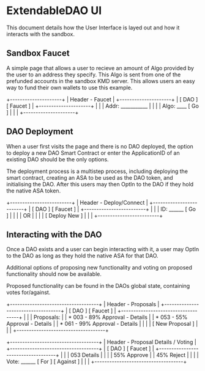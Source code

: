 # ExtendableDAO UI

This document details how the User Interface is layed out and how it interacts with the sandbox.

## Sandbox Faucet

A simple page that allows a user to recieve an amount of Algo provided by the user to an address they specify. This Algo is sent from one of the prefunded accounts in the sandbox KMD server. This allows users an easy way to fund their own wallets to use this example.

+---------------------+
| Header - Faucet     |
+---------------------+
| [ DAO ]  [ Faucet ] |
+---------------------+
|                     |
|  Addr: ___________  |
|                     |
|  Algo: ____ [ Go ]  |
|                     |
+---------------------+


## DAO Deployment

When a user first visits the page and there is no DAO deployed, the option to deploy a new DAO Smart Contract or enter the ApplicationID of an existing DAO should be the only options.

The deployment process is a multistep process, including deploying the smart contract, creating an ASA to be used as the DAO token, and initialising the DAO. After this users may then OptIn to the DAO if they hold the native ASA token.

+-------------------------+
| Header - Deploy/Connect |
+-------------------------+
| [ DAO ]  [ Faucet ]     |
+-------------------------+
|                         |
|  ID: ______ [ Go ]      |
|                         |
|       OR                |
|                         |
|  [ Deploy New ]         |
|                         |
+-------------------------+


## Interacting with the DAO

Once a DAO exists and a user can begin interacting with it, a user may OptIn to the DAO as long as they hold the native ASA for that DAO.

Additional options of proposing new functionality and voting on proposed functionality should now be available.

Proposed functionality can be found in the DAOs global state, containing votes for/against.
 
+------------------------------------+
| Header - Proposals                 |
+------------------------------------+
| [ DAO ]  [ Faucet ]                |
+------------------------------------+
|                                    |
|  Proposals:                        |
|    * 003 - 89% Approval - Details  |
|    * 053 - 55% Approval - Details  |
|    * 061 - 99% Approval - Details  |
|                                    |
|  [ New Proposal ]                  |
|                                    |
+------------------------------------+


+------------------------------------+
| Header - Proposal Details / Voting |
+------------------------------------+
| [ DAO ]  [ Faucet ]                |
+------------------------------------+
|                                    |
|  053 Details                       |
|                                    |
|  55% Approve                       |
|  45% Reject                        |
|                                    |
|  Vote: ______ [ For ] [ Against ]  |
|                                    |
+------------------------------------+

